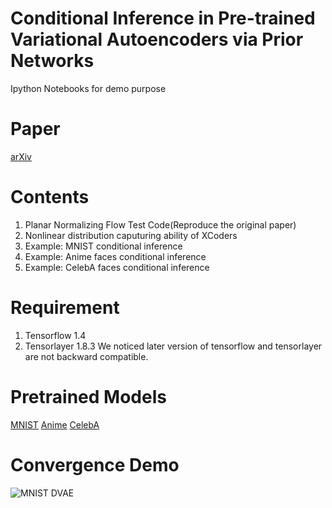 Conditional Inference in Pre-trained Variational Autoencoders via Prior Networks
===
Ipython Notebooks for demo purpose

# Paper
[arXiv](https://arxiv.org/abs/1805.07785)

# Contents
1. Planar Normalizing Flow Test Code(Reproduce the original paper)
2. Nonlinear distribution caputuring ability of XCoders
3. Example: MNIST conditional inference
4. Example: Anime faces conditional inference
5. Example: CelebA faces conditional inference

# Requirement
1. Tensorflow 1.4
2. Tensorlayer 1.8.3
We noticed later version of tensorflow and tensorlayer are not backward compatible.

# Pretrained Models
[MNIST](https://github.com/kvfrans/variational-autoencoder)
[Anime](https://github.com/wuga214/IMPLEMENTATION_Variational-Auto-Encoder)
[CelebA](https://github.com/yzwxx/vae-celebA)

# Convergence Demo
![MNIST DVAE](canvas.gif)
